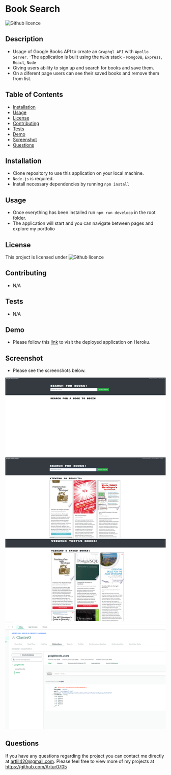 # Book Search

![Github licence](http://img.shields.io/badge/license-MIT-blue.svg)

## Description

- Usage of Google Books API to create an `Graphql API` with `Apollo Server`.
  -The application is built using the `MERN` stack - `MongoDB`, `Express`, `React`, `Node`
- Giving users ability to sign up and search for books and save them.
- On a diferent page users can see their saved books and remove them from list.

## Table of Contents

- [Installation](#installation)
- [Usage](#usage)
- [License](#license)
- [Contributing](#contributing)
- [Tests](#tests)
- [Demo](#demo)
- [Screenshot](#screenshot)
- [Questions](#questions)

## Installation

- Clone repository to use this application on your local machine.
- `Node.js` is required.
- Install necessary dependencies by running `npm install`

## Usage

- Once everything has been installed run `npm run develoop` in the root folder.
- The application will start and you can navigate between pages and explore my portfolio

## License

This project is licensed under ![Github licence](http://img.shields.io/badge/license-MIT-blue.svg)

## Contributing

- N/A

## Tests

- N/A

## Demo

- Please follow this [link](https://bk-searcher.herokuapp.com) to visit the deployed application on Heroku.

## Screenshot

- Please see the screenshots below.

![image](./client/src/assets/main.png)
![image](./client/src/assets/search.png)
![image](./client/src/assets/saved.png)
![image](./client/src/assets/mongo.png)

## Questions

If you have any questions regarding the project you can contact me directly at artlil420@gmail.com.
Please feel free to view more of my projects at https://github.com/Artur0705
